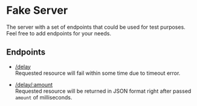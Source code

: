Fake Server
===========

The server with a set of endpoints that could be used for test purposes.  
Feel free to add endpoints for your needs.

Endpoints
---------

- [/delay](http://localhost:3030/delay)  
  Requested resource will fail within some time due to timeout error.  
    
- [/delay/:amount](http://localhost:3030/delay/1000)  
  Requested resource will be returned in JSON format right after passed `amount` of milliseconds. 
